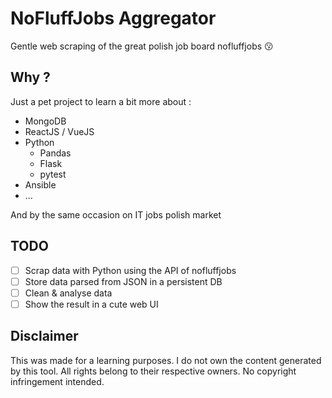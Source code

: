 # NoFluffJobs Aggregator
Gentle web scraping of the great polish job board nofluffjobs :kissing:

## Why ?
Just a pet project to learn a bit more about :
* MongoDB 
* ReactJS / VueJS
* Python
    * Pandas
    * Flask 
    * pytest
* Ansible
* ...


And by the same occasion on IT jobs polish market

## TODO
- [ ] Scrap data with Python using the API of nofluffjobs
- [ ] Store data parsed from JSON in a persistent DB
- [ ] Clean & analyse data 
- [ ] Show the result in a cute web UI

## Disclaimer 
This was made for a learning purposes.
I do not own the content generated by this tool.
All rights belong to their respective owners.
No copyright infringement intended.